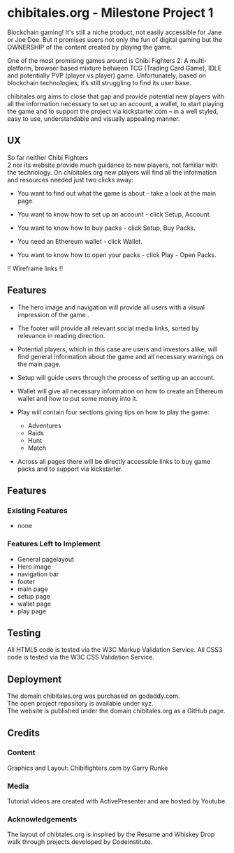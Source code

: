 # chibitales.org - Milestone Project 1
Blockchain gaming! It's still a niche product, not easily accessible for Jane or Joe Doe. But it promises users not only the fun of digital gaming but the OWNERSHIP of the content created by playing the game.

One of the most promising games around is Chibi Fighters 2: A multi-platform, browser based mixture between TCG (Trading Card Game), IDLE and potentially PVP (player vs player) game. Unfortunately, based on blockchain technologies, it’s still struggling to find its user base.

chibitales.org aims to close that gap and provide potential new players with all the information necessary to set up an account, a wallet, to start playing the game and to support the project via kickstarter.com – in a well styled, easy to use, understandable and visually appealing manner.

## UX
So far neither Chibi Fighters 2 nor its website provide much guidance to new players, not familiar with the technology. On chibitales.org new players will find all the information and resources needed just two clicks away:

* You want to find out what the game is about - take a look at the main page.

* You want to know how to set up an account - click Setup, Account.

* You want to know how to buy packs - click Setup, Buy Packs.

* You need an Ethereum wallet - click Wallet.

* You want to know how to open your packs - click Play - Open Packs.



!! Wireframe links !!

## Features
* The hero image and navigation will provide all users with a visual impression of the game .

* The footer will provide all relevant social media links, sorted by relevance in reading direction.
 
* Potential players, which in this case are users and investors alike, will find general information about the game and all necessary warnings on the main page.

* Setup will guide users through the process of setting up an account.

* Wallet will give all necessary information on how to create an Ethereum wallet and how to put some money into it.

* Play will contain four sections giving tips on how to play the game:

  * Adventures
  * Raids
  * Hunt
  * Match

* Across all pages there will be directly accessible links to buy game packs and to support via kickstarter.

## Features

### Existing Features

* none

### Features Left to Implement

* General pagelayout
* Hero image
* navigation bar
* footer
* main page
* setup page
* wallet page
* play page

## Testing
All HTML5 code is tested via the W3C Markup Validation Service.
All CSS3 code is tested via the W3C CSS Validation Service.

## Deployment
The domain chibitales.org was purchased on godaddy.com.\
The open project repository is available under xyz.\
The website is published under the domain chibitales.org as a GitHub page.

## Credits

### Content
Graphics and Layout: Chibifighters.com by Garry Runke

### Media
Tutorial videos are created with ActivePresenter and are hosted by Youtube.

### Acknowledgements
The layout of chibtales.org is inspired by the Resume and Whiskey Drop walk through projects developed by Codeinstitute.
